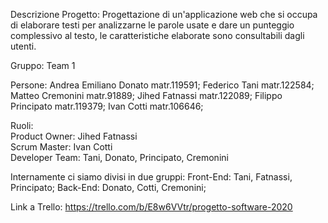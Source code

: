 Descrizione Progetto:
    Progettazione di un'applicazione web che si occupa di elaborare testi per 
    analizzarne le parole usate e dare un punteggio complessivo al testo,
    le caratteristiche elaborate sono consultabili dagli utenti.

Gruppo: Team 1

Persone:
    Andrea Emiliano Donato matr.119591; 
    Federico Tani   matr.122584; 
    Matteo Cremonini    matr.91889; 
    Jihed Fatnassi  matr.122089; 
    Filippo Principato  matr.119379; 
    Ivan Cotti  matr.106646; 

Ruoli:  
    Product Owner: Jihed Fatnassi   
    Scrum Master: Ivan Cotti    
    Developer Team: Tani, Donato, Principato, Cremonini 

Internamente ci siamo divisi in due gruppi:
    Front-End: Tani, Fatnassi, Principato; 
    Back-End: Donato, Cotti, Cremonini; 
    
    
    
Link a Trello: https://trello.com/b/E8w6VVtr/progetto-software-2020